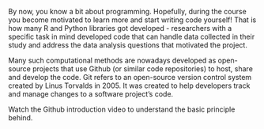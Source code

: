 By now, you know a bit about programming. Hopefully, during the course you become motivated to learn more and start writing code yourself! That is how many R and Python libraries got developed - researchers with a specific task in mind developed code that can handle data collected in their study and address the data analysis questions that motivated the project.

Many such computational methods are nowadays developed as open-source projects that use Github (or similar code repositories) to host, share and develop the code. Git refers to an open-source version control system created by Linus Torvalds in 2005. It was created to help developers track and manage changes to a software project’s code.

Watch the Github introduction video to understand the basic principle behind.

